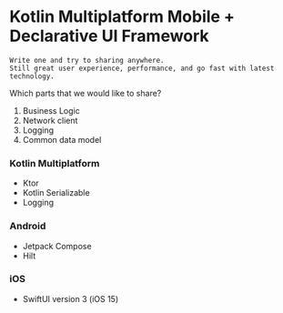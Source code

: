 # Kotlin Multiplatform Mobile + Declarative UI Framework

```
Write one and try to sharing anywhere. 
Still great user experience, performance, and go fast with latest technology.
```

Which parts that we would like to share?
1. Business Logic
2. Network client
3. Logging
4. Common data model

### Kotlin Multiplatform
- Ktor
- Kotlin Serializable
- Logging

### Android
- Jetpack Compose
- Hilt

### iOS
- SwiftUI version 3 (iOS 15)
